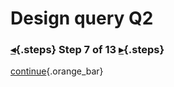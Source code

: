 <div class="top">

# Design query Q2
### [◂](command:katapod.loadPage?step6){.steps} Step 7 of 13 [▸](command:katapod.loadPage?step8){.steps}
</div>



[continue](command:katapod.loadPage?step8){.orange_bar}
